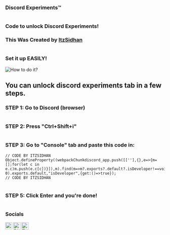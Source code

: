 ### Discord Experiments™

#

### Code to unlock Discord Experiments!
### This Was Created by [ItzSidhan](https://bit.ly/ItzSidhanYT)

#

### Set it up EASILY!
![How to do it?](https://user-images.githubusercontent.com/89626058/139572505-e300e142-fe2e-47f6-ab78-7913b54b44f4.png)

## You can unlock discord experiments tab in a few steps.
### STEP 1: Go to Discord (browser)

#

### STEP 2: Press "Ctrl+Shift+i"

#

### STEP 3: Go to "Console" tab and paste this code in:
```
// CODE BY ITZSIDHAN
Object.defineProperty((webpackChunkdiscord_app.push([[''],{},e=>{m=[];for(let c in e.c)m.push(e.c[c])}]),m).find(m=>m?.exports?.default?.isDeveloper!==void 0).exports.default,"isDeveloper",{get:()=>true});
// CODE BY ITZSIDHAN
```

#

### STEP 5: Click Enter and you're done!

#

### Socials
[<img align="left" alt="ItzSidhan | YouTube" width="22px" src="https://cdn4.iconfinder.com/data/icons/logos-and-brands/512/395_Youtube_logo-128.png" />](https://bit.ly/ItzSidhanYT)
<a href="https://dsc.gg/itzsidhan">
  <img align="left" alt="Discord" width="23px" src="https://raw.githubusercontent.com/peterthehan/peterthehan/master/assets/discord.svg" />
</a>
<a href="https://twitter.com/ItzSidhan">
  <img align="left" alt="Twitter" width="23px" src="https://raw.githubusercontent.com/peterthehan/peterthehan/master/assets/twitter.svg" />
</a>
